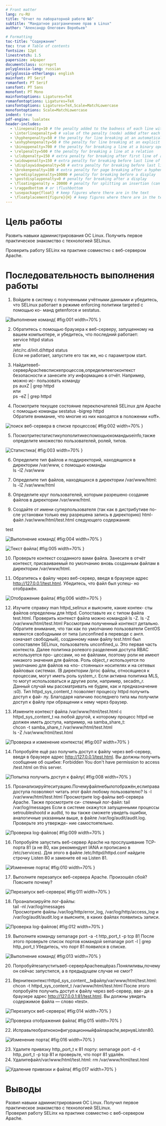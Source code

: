 ```yaml
---
# Front matter
lang: ru-RU
title: "Отчет по лабораторной работе №6"
subtitle: "Мандатное разграничение прав в Linux"
author: "Александр Олегович Воробьев"

# Formatting
toc-title: "Содержание"
toc: true # Table of contents
fontsize: 12pt
linestretch: 1.5
papersize: a4paper
documentclass: scrreprt
polyglossia-lang: russian
polyglossia-otherlangs: english
mainfont: PT Serif
romanfont: PT Serif
sansfont: PT Sans
monofont: PT Mono
mainfontoptions: Ligatures=TeX
romanfontoptions: Ligatures=TeX
sansfontoptions: Ligatures=TeX,Scale=MatchLowercase
monofontoptions: Scale=MatchLowercase
indent: true
pdf-engine: lualatex
header-includes:
  - \linepenalty=10 # the penalty added to the badness of each line within a paragraph (no associated penalty node) Increasing the value makes tex try to have fewer lines in the paragraph.
  - \interlinepenalty=0 # value of the penalty (node) added after each line of a paragraph.
  - \hyphenpenalty=50 # the penalty for line breaking at an automatically inserted hyphen
  - \exhyphenpenalty=50 # the penalty for line breaking at an explicit hyphen
  - \binoppenalty=700 # the penalty for breaking a line at a binary operator
  - \relpenalty=500 # the penalty for breaking a line at a relation
  - \clubpenalty=150 # extra penalty for breaking after first line of a paragraph
  - \widowpenalty=150 # extra penalty for breaking before last line of a paragraph
  - \displaywidowpenalty=50 # extra penalty for breaking before last line before a display math
  - \brokenpenalty=100 # extra penalty for page breaking after a hyphenated line
  - \predisplaypenalty=10000 # penalty for breaking before a display
  - \postdisplaypenalty=0 # penalty for breaking after a display
  - \floatingpenalty = 20000 # penalty for splitting an insertion (can only be split footnote in standard LaTeX)
  - \raggedbottom # or \flushbottom
  - \usepackage{float} # keep figures where there are in the text
  - \floatplacement{figure}{H} # keep figures where there are in the text
---
```


# Цель работы

Развить навыки администрирования ОС Linux. Получить первое практическое знакомство с технологией SELinux.

Проверить работу SELinx на практике совместно с веб-сервером
Apache.

# Последовательность выполнения работы

1. Войдите в систему с полученными учётными данными и убедитесь, что SELinux работает в режиме enforcing политики targeted с помощью ко- манд getenforce и sestatus.  

![Выполнение команд](screens/1.png){ #fig:001 width=70% }

2. Обратитесь с помощью браузера к веб-серверу, запущенному на вашем компьютере, и убедитесь, что последний работает:  
service httpd status  
или  
  /etc/rc.d/init.d/httpd status  
Если не работает, запустите его так же, но с параметром start.  

3. Найдитевеб-серверApacheвспискепроцессов,определитеегоконтекст безопасности и занесите эту информацию в отчёт. Например, можно ис-
пользовать команду  
  ps auxZ | grep httpd  
или  
  ps -eZ | grep httpd   

4. Посмотрите текущее состояние переключателей SELinux для Apache с помощью команды
sestatus -bigrep httpd  
Обратите внимание, что многие из них находятся в положении «off».  

![поиск веб-сервера в списке процессов](screens/2.png){ #fig:002 width=70% }

5. Посмотритестатистикупополитикеспомощьюкомандыseinfo,также определите множество пользователей, ролей, типов.  

![Статистика](screens/3.png){ #fig:003 width=70% }

6. Определите тип файлов и поддиректорий, находящихся в директории /var/www, с помощью команды  
ls -lZ /var/www  

7. Определите тип файлов, находящихся в директории /var/www/html: ls -lZ /var/www/html  

8. Определите круг пользователей, которым разрешено создание файлов в директории /var/www/html.  

9. Создайте от имени суперпользователя (так как в дистрибутиве по- сле установки только ему разрешена запись в директорию) html-файл /var/www/html/test.html следующего содержания:  
<html>  
<body>test</body>  
</html>  

![Выполнение команд](screens/4.png){ #fig:004 width=70% }

![Текст файла](screens/5.png){ #fig:005 width=70% }

10. Проверьте контекст созданного вами файла. Занесите в отчёт контекст, присваиваемый по умолчанию вновь созданным файлам в директории /var/www/html.  

11. Обратитесь к файлу через веб-сервер, введя в браузере адрес http://127.0.0.1/test.html. Убедитесь, что файл был успеш- но отображён.  

![Отображение файла](screens/6.png){ #fig:006 width=70% }  

12. Изучите справку man httpd_selinux и выясните, какие контек- сты файлов определены для httpd. Сопоставьте их с типом файла test.html. Проверить контекст файла можно командой ls -Z.
ls -Z /var/www/html/test.html
Рассмотрим полученный контекст детально. Обратите внимание, что так как по умолчанию пользователи CentOS являются свободными от типа (unconfined в переводе с англ. означает свободный), созданному нами файлу test.html был сопоставлен SELinux, пользователь unconfined_u. Это первая часть контекста.
Далее политика ролевого разделения доступа RBAC используется про- цессами, но не файлами, поэтому роли не имеют никакого значения для файлов. Роль object_r используется по умолчанию для файлов на «по- стоянных» носителях и на сетевых файловых системах. (В директории /ргос файлы, относящиеся к процессам, могут иметь роль system_r. Если активна политика MLS, то могут использоваться и другие роли, например, secadm_r. Данный случай мы рассматривать не будем, как и предназначение :s0).
Тип httpd_sys_content_t позволяет процессу httpd получить доступ к фай- лу. Благодаря наличию последнего типа мы получили доступ к файлу при обращении к нему через браузер.  

13. Измените контекст файла /var/www/html/test.html с httpd_sys_content_t на любой другой, к которому процесс httpd не должен иметь доступа, например, на samba_share_t:  
chcon -t samba_share_t /var/www/html/test.html  
   ls -Z /var/www/html/test.html  

![Проверка и изменение контекста](screens/7.png){ #fig:007 width=70% }  

14. Попробуйте ещё раз получить доступ к файлу через веб-сервер, введя в
браузере адрес http://127.0.0.1/test.html. Вы должны получить сообщение об ошибке:
Forbidden
You don't have permission to access /test.html on this server.  

![Попытка получить доступ к файлу](screens/8.png){ #fig:008 width=70% }  

15. Проанализируйтеситуацию.Почемуфайлнебылотображён,еслиправа доступа позволяют читать этот файл любому пользователю?
ls -l /var/www/html/test.html
Просмотрите log-файлы веб-сервера Apache. Также просмотрите си- стемный лог-файл:
   tail /var/log/messages
Если в системе окажутся запущенными процессы setroubleshootd и audtd, то вы также сможете увидеть ошибки, аналогичные указанным выше, в файле /var/log/audit/audit.log. Проверьте это утвержде- ние самостоятельно.  

![Проверка log-файлов](screens/9.png){ #fig:009 width=70% }  

16. Попробуйте запустить веб-сервер Apache на прослушивание ТСР-порта 81 (а не 80, как рекомендует IANA и прописано в /etc/services). Для этого в файле /etc/httpd/httpd.conf найдите строчку Listen 80 и замените её на Listen 81.  

![Изменение порта](screens/10.png){ #fig:010 width=70% }  

17. Выполните перезапуск веб-сервера Apache. Произошёл сбой? Поясните почему?  

![Перезапуск веб-сервера](screens/11.png){ #fig:011 width=70% }

18. Проанализируйте лог-файлы:  
tail -nl /var/log/messages  
Просмотрите файлы /var/log/http/error_log, /var/log/http/access_log и /var/log/audit/audit.log и выясните, в каких файлах появились записи.  

![Проверка log-файлов](screens/12.png){ #fig:012 width=70% }  

19. Выполните команду
   semanage port -a -t http_port_t -р tcp 81
После этого проверьте список портов командой
   semanage port -l | grep http_port_t
Убедитесь, что порт 81 появился в списке.  

![Выполнение команд](screens/13.png){ #fig:013 width=70% }  

20. Попробуйтезапуститьвеб-серверApacheещёраз.Понялиливы,почему
он сейчас запустился, а в предыдущем случае не смог?  

21. Вернитеконтекстhttpd_sys_cоntent__tкфайлу/var/www/html/test.html:
   chcon -t httpd_sys_content_t /var/www/html/test.html
После этого попробуйте получить доступ к файлу через веб-сервер, вве- дя в браузере адрес http://127.0.0.1:81/test.html.
Вы должны увидеть содержимое файла — слово «test».  

![Перезапуск веб-сервера](screens/14.png){ #fig:014 width=70% }  

![Проверка отображения файла](screens/15.png){ #fig:015 width=70% }  

22. Исправьтеобратноконфигурационныйфайлapache,вернувListen80.  

![Изменение порта](screens/16.png){ #fig:016 width=70% }  

23. Удалите привязку http_port_t к 81 порту:
   semanage port -d -t http_port_t -p tcp 81
и проверьте, что порт 81 удалён.  
24. Удалитефайл/var/www/html/test.html:
   rm /var/www/html/test.html  

![Удаление привязки и файла](screens/17.png){ #fig:017 width=70% }  

# Выводы

Развил навыки администрирования ОС Linux. Получил первое практическое знакомство с технологией SELinux.  
Проверил работу SELinx на практике совместно с веб-сервером
Apache.
